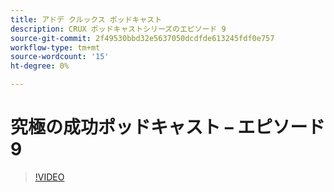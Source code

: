 ```yaml
---
title: アドデ クルックス ポッドキャスト
description: CRUX ポッドキャストシリーズのエピソード 9
source-git-commit: 2f49530bbd32e5637050dcdfde613245fdf0e757
workflow-type: tm+mt
source-wordcount: '15'
ht-degree: 0%

---
```


# 究極の成功ポッドキャスト – エピソード 9

>[!VIDEO](https://video.tv.adobe.com/v/3429770?quality=12learn=on)
